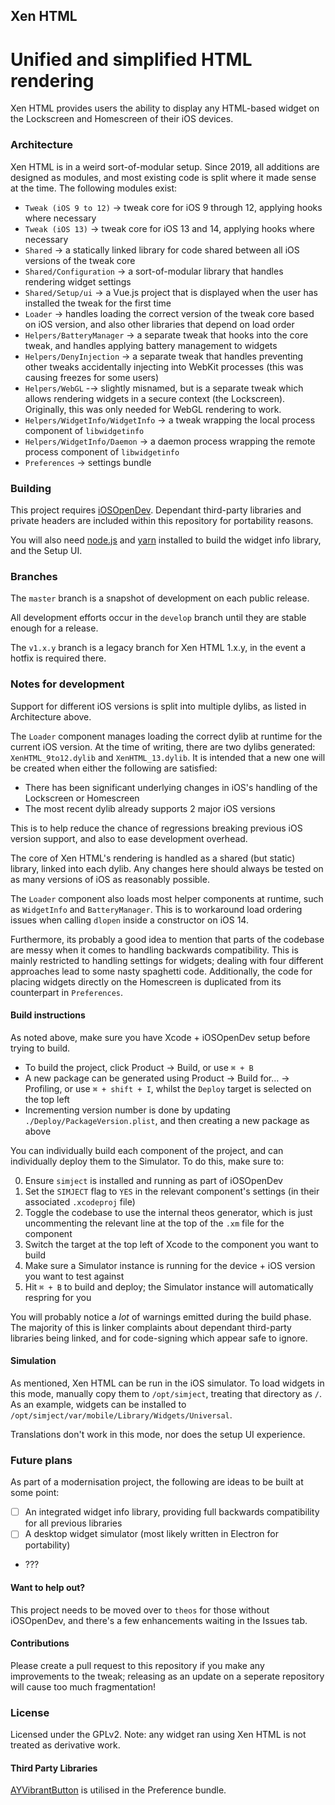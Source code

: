 ## Xen HTML
Unified and simplified HTML rendering
=========

Xen HTML provides users the ability to display any HTML-based widget on the Lockscreen and Homescreen of their iOS devices.

### Architecture

Xen HTML is in a weird sort-of-modular setup. Since 2019, all additions are designed as modules, and most existing code is split where it made sense at the time. The following modules exist:

- `Tweak (iOS 9 to 12)` → tweak core for iOS 9 through 12, applying hooks where necessary
- `Tweak (iOS 13)` → tweak core for iOS 13 and 14, applying hooks where necessary
- `Shared` → a statically linked library for code shared between all iOS versions of the tweak core
- `Shared/Configuration` → a sort-of-modular library that handles rendering widget settings
- `Shared/Setup/ui` → a Vue.js project that is displayed when the user has installed the tweak for the first time
- `Loader` → handles loading the correct version of the tweak core based on iOS version, and also other libraries that depend on load order
- `Helpers/BatteryManager` → a separate tweak that hooks into the core tweak, and handles applying battery management to widgets
- `Helpers/DenyInjection` → a separate tweak that handles preventing other tweaks accidentally injecting into WebKit processes (this was causing freezes for some users)
- `Helpers/WebGL` -→ slightly misnamed, but is a separate tweak which allows rendering widgets in a secure context (the Lockscreen). Originally, this was only needed for WebGL rendering to work.
- `Helpers/WidgetInfo/WidgetInfo` → a tweak wrapping the local process component of `libwidgetinfo`
- `Helpers/WidgetInfo/Daemon` → a daemon process wrapping the remote process component of `libwidgetinfo`
- `Preferences` → settings bundle

### Building

This project requires [iOSOpenDev](https://github.com/Matchstic/iOSOpenDev). Dependant third-party libraries and private headers are included within this repository for portability reasons.

You will also need [node.js](https://nodejs.org/en/) and [yarn](https://yarnpkg.com/) installed to build the widget info library, and the Setup UI.

### Branches

The `master` branch is a snapshot of development on each public release.

All development efforts occur in the `develop` branch until they are stable enough for a release.

The `v1.x.y` branch is a legacy branch for Xen HTML 1.x.y, in the event a hotfix is required there.

### Notes for development

Support for different iOS versions is split into multiple dylibs, as listed in Architecture above.

The `Loader` component manages loading the correct dylib at runtime for the current iOS version. At the time of writing, there are two dylibs generated: `XenHTML_9to12.dylib` and `XenHTML_13.dylib`. It is intended that a new one will be created when either the following are satisfied:

- There has been significant underlying changes in iOS's handling of the Lockscreen or Homescreen
- The most recent dylib already supports 2 major iOS versions

This is to help reduce the chance of regressions breaking previous iOS version support, and also to ease development overhead.

The core of Xen HTML's rendering is handled as a shared (but static) library, linked into each dylib. Any changes here should always be tested on as many versions of iOS as reasonably possible.

The `Loader` component also loads most helper components at runtime, such as `WidgetInfo` and `BatteryManager`. This is to workaround load ordering issues when calling `dlopen` inside a constructor on iOS 14.

Furthermore, its probably a good idea to mention that parts of the codebase are messy when it comes to handling backwards compatibility. This is mainly restricted to handling settings for widgets; dealing with four different approaches lead to some nasty spaghetti code. Additionally, the code for placing widgets directly on the Homescreen is duplicated from its counterpart in `Preferences`.

#### Build instructions

As noted above, make sure you have Xcode + iOSOpenDev setup before trying to build.

- To build the project, click Product -> Build, or use `⌘ + B`
- A new package can be generated using Product -> Build for... -> Profiling, or use `⌘ + shift + I`, whilst the `Deploy` target is selected on the top left
- Incrementing version number is done by updating `./Deploy/PackageVersion.plist`, and then creating a new package as above

You can individually build each component of the project, and can individually deploy them to the Simulator. To do this, make sure to:

0. Ensure `simject` is installed and running as part of iOSOpenDev
1. Set the `SIMJECT` flag to `YES` in the relevant component's settings (in their associated `.xcodeproj` file)
2. Toggle the codebase to use the internal theos generator, which is just uncommenting the relevant line at the top of the `.xm` file for the component
3. Switch the target at the top left of Xcode to the component you want to build
4. Make sure a Simulator instance is running for the device + iOS version you want to test against
5. Hit `⌘ + B` to build and deploy; the Simulator instance will automatically respring for you

You will probably notice a *lot* of warnings emitted during the build phase. The majority of this is linker complaints about dependant third-party libraries being linked, and for code-signing which appear safe to ignore.

#### Simulation

As mentioned, Xen HTML can be run in the iOS simulator. To load widgets in this mode, manually copy them to `/opt/simject`, treating that directory as `/`. As an example, widgets can be installed to `/opt/simject/var/mobile/Library/Widgets/Universal`.

Translations don't work in this mode, nor does the setup UI experience.

### Future plans

As part of a modernisation project, the following are ideas to be built at some point:

- [ ] An integrated widget info library, providing full backwards compatibility for all previous libraries
- [ ] A desktop widget simulator (most likely written in Electron for portability)
- ???

#### Want to help out?

This project needs to be moved over to `theos` for those without iOSOpenDev, and there's a few enhancements waiting in the Issues tab.

#### Contributions

Please create a pull request to this repository if you make any improvements to the tweak; releasing as an update on a seperate repository will cause too much fragmentation!

### License

Licensed under the GPLv2. Note: any widget ran using Xen HTML is not treated as derivative work. 

#### Third Party Libraries

[AYVibrantButton](https://github.com/a1anyip/AYVibrantButton) is utilised in the Preference bundle.
